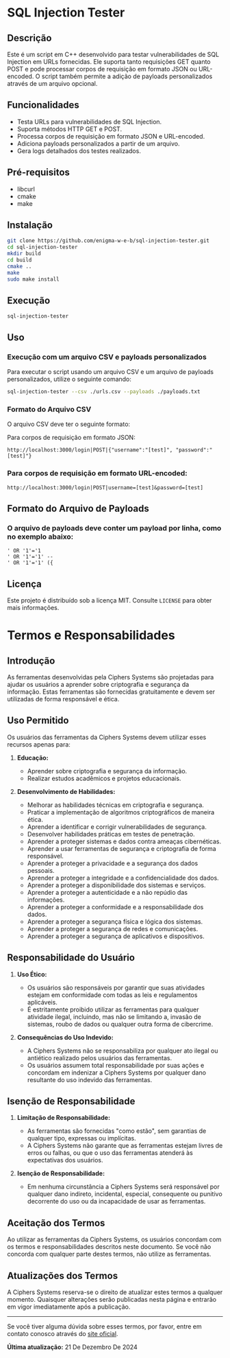 # SQL Injection Tester

## Descrição

Este é um script em C++ desenvolvido para testar vulnerabilidades de SQL Injection em URLs fornecidas. Ele suporta tanto requisições GET quanto POST e pode processar corpos de requisição em formato JSON ou URL-encoded. O script também permite a adição de payloads personalizados através de um arquivo opcional.

## Funcionalidades

- Testa URLs para vulnerabilidades de SQL Injection.
- Suporta métodos HTTP GET e POST.
- Processa corpos de requisição em formato JSON e URL-encoded.
- Adiciona payloads personalizados a partir de um arquivo.
- Gera logs detalhados dos testes realizados.

## Pré-requisitos

- libcurl
- cmake
- make

## Instalação
```sh
git clone https://github.com/enigma-w-e-b/sql-injection-tester.git
cd sql-injection-tester
mkdir build
cd build
cmake ..
make
sudo make install
```

## Execução

```
sql-injection-tester
```


## Uso

### Execução com um arquivo CSV e payloads personalizados

Para executar o script usando um arquivo CSV e um arquivo de payloads personalizados, utilize o seguinte comando:

```sh
sql-injection-tester --csv ./urls.csv --payloads ./payloads.txt
```

### Formato do Arquivo CSV
O arquivo CSV deve ter o seguinte formato:

Para corpos de requisição em formato JSON:

``` 
http://localhost:3000/login|POST|{"username":"[test]", "password":"[test]"}
```
### Para corpos de requisição em formato URL-encoded:

```
http://localhost:3000/login|POST|username=[test]&password=[test]
```
## Formato do Arquivo de Payloads
### O arquivo de payloads deve conter um payload por linha, como no exemplo abaixo:

```
' OR '1'='1
' OR '1'='1' --
' OR '1'='1' ({
```

## Licença

Este projeto é distribuído sob a licença MIT. Consulte `LICENSE` para obter mais informações.

# Termos e Responsabilidades

## Introdução

As ferramentas desenvolvidas pela Ciphers Systems são projetadas para ajudar os usuários a aprender sobre criptografia e segurança da informação. Estas ferramentas são fornecidas gratuitamente e devem ser utilizadas de forma responsável e ética.

## Uso Permitido

Os usuários das ferramentas da Ciphers Systems devem utilizar esses recursos apenas para:

1. **Educação:**
    - Aprender sobre criptografia e segurança da informação.
    - Realizar estudos acadêmicos e projetos educacionais.

2. **Desenvolvimento de Habilidades:**
    - Melhorar as habilidades técnicas em criptografia e segurança.
    - Praticar a implementação de algoritmos criptográficos de maneira ética.
    - Aprender a identificar e corrigir vulnerabilidades de segurança.
    - Desenvolver habilidades práticas em testes de penetração.
    - Aprender a proteger sistemas e dados contra ameaças cibernéticas.
    - Aprender a usar ferramentas de segurança e criptografia de forma responsável.
    - Aprender a proteger a privacidade e a segurança dos dados pessoais.
    - Aprender a proteger a integridade e a confidencialidade dos dados.
    - Aprender a proteger a disponibilidade dos sistemas e serviços.
    - Aprender a proteger a autenticidade e a não repúdio das informações.
    - Aprender a proteger a conformidade e a responsabilidade dos dados.
    - Aprender a proteger a segurança física e lógica dos sistemas.
    - Aprender a proteger a segurança de redes e comunicações.
    - Aprender a proteger a segurança de aplicativos e dispositivos.


## Responsabilidade do Usuário

1. **Uso Ético:**
    - Os usuários são responsáveis por garantir que suas atividades estejam em conformidade com todas as leis e regulamentos aplicáveis.
    - É estritamente proibido utilizar as ferramentas para qualquer atividade ilegal, incluindo, mas não se limitando a, invasão de sistemas, roubo de dados ou qualquer outra forma de cibercrime.

2. **Consequências do Uso Indevido:**
    - A Ciphers Systems não se responsabiliza por qualquer ato ilegal ou antiético realizado pelos usuários das ferramentas.
    - Os usuários assumem total responsabilidade por suas ações e concordam em indenizar a Ciphers Systems por qualquer dano resultante do uso indevido das ferramentas.

## Isenção de Responsabilidade

1. **Limitação de Responsabilidade:**
    - As ferramentas são fornecidas "como estão", sem garantias de qualquer tipo, expressas ou implícitas.
    - A Ciphers Systems não garante que as ferramentas estejam livres de erros ou falhas, ou que o uso das ferramentas atenderá às expectativas dos usuários.

2. **Isenção de Responsabilidade:**
    - Em nenhuma circunstância a Ciphers Systems será responsável por qualquer dano indireto, incidental, especial, consequente ou punitivo decorrente do uso ou da incapacidade de usar as ferramentas.

## Aceitação dos Termos

Ao utilizar as ferramentas da Ciphers Systems, os usuários concordam com os termos e responsabilidades descritos neste documento. Se você não concorda com qualquer parte destes termos, não utilize as ferramentas.

## Atualizações dos Termos

A Ciphers Systems reserva-se o direito de atualizar estes termos a qualquer momento. Quaisquer alterações serão publicadas nesta página e entrarão em vigor imediatamente após a publicação.

---

Se você tiver alguma dúvida sobre esses termos, por favor, entre em contato conosco através do [site oficial](https://ciphers.systems).

**Última atualização:** 21 De Dezembro De 2024
